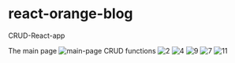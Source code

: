 # react-orange-blog
CRUD-React-app 

The main page
![main-page](https://user-images.githubusercontent.com/73160318/151878211-767babbe-d093-47ca-b8b1-2a9f4583e30d.jpg)
CRUD functions
![2](https://user-images.githubusercontent.com/73160318/151878727-39c925d1-7995-44c7-8153-db5de98b4a6c.jpg)
![4](https://user-images.githubusercontent.com/73160318/151878752-d4e53ea0-7dea-458e-af06-077461086e3c.jpg)
![9](https://user-images.githubusercontent.com/73160318/151879147-a54056e4-9f6c-45a8-9c7d-7db4e6b4fbb0.jpg)
![7](https://user-images.githubusercontent.com/73160318/151879251-255890be-d840-48fe-86bb-b308c5ec0b13.jpg)
![11](https://user-images.githubusercontent.com/73160318/151879258-0887bf83-8f3c-476e-8768-92c6e579eab4.jpg)

